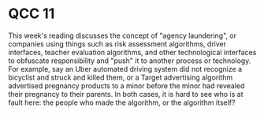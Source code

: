 # QCC 11

This week's reading discusses the concept of "agency laundering", or companies using things such as risk assessment algorithms, driver interfaces, teacher evaluation algorithms, and other technological interfaces to obfuscate responsibility and "push" it to another process or technology. For example, say an Uber automated driving system did not recognize a bicyclist and struck and killed them, or a Target advertising algorithm advertised pregnancy products to a minor before the minor had revealed their pregnancy to their parents. In both cases, it is hard to see who is at fault here: the people who made the algorithm, or the algorithm itself? 